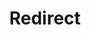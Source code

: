 ﻿---
layout: src/layouts/Redirect.astro
title: Redirect
redirect: https://yamldoc.liuyan.wang/docs/security/exposing-octopus/expose-the-octopus-web-portal-over-https
pubDate:  2023-01-01
navSearch: false
navSitemap: false
navMenu: false
---
